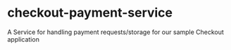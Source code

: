 # checkout-payment-service
A Service for handling payment requests/storage for our sample Checkout application
